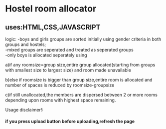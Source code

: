 # Hostel room allocator
## uses:HTML,CSS,JAVASCRIPT
logic:
-boys and girls groups are sorted initially using gender criteria in both groups and hostels;  
-mixed groups are seperated and treated as seperated groups  
-only boys is allocated seperately using  

a)if any roomsize=group size,entire group allocated(starting from groups with smallest size to largest size) and room made unavailable  

b)else if roomsize is bigger than group size,entire room is allocated and number of spaces is reduced by roomsize-groupsize  

c)if still unallocated,the members are dispersed between 2 or more rooms depending upon rooms with highest space remaining.  



Usage disclaimer!:
#### if you press upload button before uploading,refresh the page


